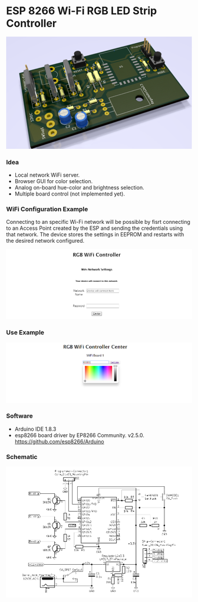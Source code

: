 # ESP 8266 Wi-Fi RGB LED Strip Controller

![alt text](https://github.com/fedeboco/RGBwifi/blob/master/bins/board/rgbcontroller/circuit.png?raw=true)

### Idea
- Local network WiFi server.
- Browser GUI for color selection.
- Analog on-board hue-color and brightness selection.
- Multiple board control (not implemented yet).

### WiFi Configuration Example

Connecting to an specific Wi-Fi network will be possible by fisrt connecting to an Access Point created by the ESP and sending the credentials using that network. The device stores the settings in EEPROM and restarts with the desired network configured.

![alt text](https://github.com/fedeboco/RGBwifi/blob/master/bins/web/config_example.png?raw=true)

### Use Example

![alt text](https://github.com/fedeboco/RGBwifi/blob/master/bins/web/use_example.png?raw=true)

### Software
- Arduino IDE 1.8.3
- esp8266 board driver by EP8266 Community. v2.5.0. https://github.com/esp8266/Arduino

### Schematic

![alt text](https://raw.githubusercontent.com/fedeboco/RGBwifi/f5ebdebd468698da88b54962cc8af5251b4130e2/bins/board/rgbcontroller/schematic.png)

